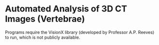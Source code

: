 # Automated Analysis of 3D CT Images (Vertebrae)

Programs require the VisionX library (developed by Professor A.P. Reeves) to run, which is not publicly available.